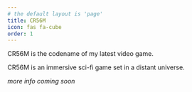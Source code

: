 ```yaml
---
# the default layout is 'page'
title: CR56M
icon: fas fa-cube
order: 1
---
```


CR56M is the codename of my latest video game.

CR56M is an immersive sci-fi game set in a distant universe.

*more info coming soon*